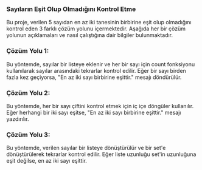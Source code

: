 ### Sayıların Eşit Olup Olmadığını Kontrol Etme
Bu proje, verilen 5 sayıdan en az iki tanesinin birbirine eşit olup olmadığını kontrol eden 3 farklı çözüm yolunu içermektedir.
Aşağıda her bir çözüm yolunun açıklamaları ve nasıl çalıştığına dair bilgiler bulunmaktadır.

### Çözüm Yolu 1:
Bu yöntemde, sayılar bir listeye eklenir ve her bir sayı için count fonksiyonu kullanılarak sayılar arasındaki tekrarlar kontrol edilir.
Eğer bir sayı birden fazla kez geçiyorsa, "En az iki sayı birbirine eşittir." mesajı döndürülür.

### Çözüm Yolu 2:
Bu yöntemde, her bir sayı çiftini kontrol etmek için iç içe döngüler kullanılır.
Eğer herhangi bir iki sayı eşitse, "En az iki sayı birbirine eşittir." mesajı yazdırılır.

### Çözüm Yolu 3:
Bu yöntemde, verilen sayılar bir listeye dönüştürülür ve bir set'e dönüştürülerek tekrarlar kontrol edilir.
Eğer liste uzunluğu set'in uzunluğuna eşit değilse, en az iki sayı eşittir.
